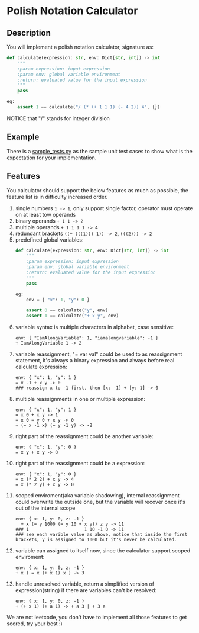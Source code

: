 # Polish Notation Calculator
## Description
You will implement a polish notation calculator, signature as:
```python
def calculate(expression: str, env: Dict[str, int]) -> int
    """
    :param expression: input expression
    :param env: global variable environment
    :return: evaluated value for the input expression
    """
    pass

eg:
    assert 1 == calculate("/ (* (+ 1 1 1) (- 4 2)) 4", {})
```
NOTICE that "/" stands for integer division
## Example
There is a [sample_tests.py](./sample_tests.py) as the sample unit test cases to show what is the expectation for your implementation.
## Features
You calculator should support the below features as much as possible, the feature list is in difficulty increased order.
1. single numbers `1 -> 1`, only support single factor, operator must operate on at least tow operands
2. binary operands `+ 1 1 -> 2`
3. multiple operands `+ 1 1 1 1 -> 4`
4. redundant brackets `((+ (((1))) 1)) -> 2`, `(((2))) -> 2`
5. predefined global variables:
    ``` python
    def calculate(expression: str, env: Dict[str, int]) -> int
        """
        :param expression: input expression
        :param env: global variable environment
        :return: evaluated value for the input expression
        """
        pass

    eg:
        env = { "x": 1, "y": 0 }

        assert 0 == calculate("y", env)
        assert 1 == calculate("+ x y", env)
    ```
6. variable syntax is multiple characters in alphabet, case sensitive:
    ```
    env: { "IamAlongVariable": 1, "iamalongvariable": -1 }
    + IamAlongVariable 1 -> 2
    ```
7. variable reassignment, "= var val" could be used to as reassignment statement, it's always a binary expression and always before real calculate expression:
    ```
    env: { "x": 1, "y": 1 }
    = x -1 + x y -> 0
    ### reassign x to -1 first, then [x: -1] + [y: 1] -> 0
    ```
8. multiple reassignments in one or multiple expression:
    ```
    env: { "x": 1, "y": 1 }
    = x 0 + x y -> 1
    = x 0 = y 0 + x y -> 0
    + (= x -1 x) (= y -1 y) -> -2
    ```
9. right part of the reassignment could be another variable:
    ```
    env: { "x": 1, "y": 0 }
    = x y + x y -> 0
    ```
10. right part of the reassignment could be a expression:
    ```
    env: { "x": 1, "y": 0 }
    = x (* 2 2) + x y -> 4
    = x (* 2 y) + x y -> 0
    ```
11. scoped enviroment(aka variable shadowing), internal reassignment could overwrite the outside one, but the variable will recover once it's out of the internal scope
    ```
	env: { x: 1, y: 0, z: -1 }
      + x (= y 1000 (= y 10 + x y)) z y -> 11
    ### 1                     1 10 -1 0 -> 11
    ### see each varible value as above, notice that inside the first brackets, y is assigned to 1000 but it's never be calculated.
    ```
12. variable can assigned to itself now, since the calculator support scoped enviroment:
    ```
    env: { x: 1, y: 0, z: -1 }
    + x ( = x (+ x 1) x ) -> 3
    ```
13. handle unresolved variable, return a simplified version of expression(string) if there are variables can't be resolved:
    ```
    env: { x: 1, y: 0, z: -1 }
    + (+ x 1) (+ a 1) -> + a 3 | + 3 a
    ```
We are not leetcode, you don't have to implement all those features to get scored, try your best :)
